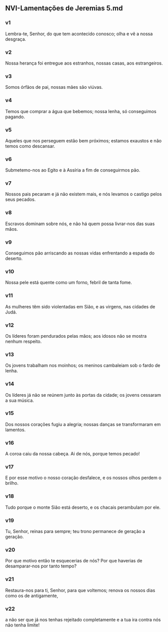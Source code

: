 ## NVI-Lamentações de Jeremias 5.md
### v1
 Lembra-te, Senhor, do que tem acontecido conosco; olha e vê a nossa desgraça.
### v2
 Nossa herança foi entregue aos estranhos, nossas casas, aos estrangeiros.
### v3
 Somos órfãos de pai, nossas mães são viúvas.
### v4
 Temos que comprar a água que bebemos; nossa lenha, só conseguimos pagando.
### v5
 Aqueles que nos perseguem estão bem próximos; estamos exaustos e não temos como descansar.
### v6
 Submetemo-nos ao Egito e à Assíria a fim de conseguirmos pão.
### v7
 Nossos pais pecaram e já não existem mais, e nós levamos o castigo pelos seus pecados.
### v8
 Escravos dominam sobre nós, e não há quem possa livrar-nos das suas mãos.
### v9
 Conseguimos pão arriscando as nossas vidas enfrentando a espada do deserto.
### v10
 Nossa pele está quente como um forno, febril de tanta fome.
### v11
 As mulheres têm sido violentadas em Sião, e as virgens, nas cidades de Judá.
### v12
 Os líderes foram pendurados pelas mãos; aos idosos não se mostra nenhum respeito.
### v13
 Os jovens trabalham nos moinhos; os meninos cambaleiam sob o fardo de lenha.
### v14
 Os líderes já não se reúnem junto às portas da cidade; os jovens cessaram a sua música.
### v15
 Dos nossos corações fugiu a alegria; nossas danças se transformaram em lamentos.
### v16
 A coroa caiu da nossa cabeça. Ai de nós, porque temos pecado!
### v17
 E por esse motivo o nosso coração desfalece, e os nossos olhos perdem o brilho.
### v18
 Tudo porque o monte Sião está deserto, e os chacais perambulam por ele.
### v19
 Tu, Senhor, reinas para sempre; teu trono permanece de geração a geração.
### v20
 Por que motivo então te esquecerias de nós? Por que haverias de desamparar-nos por tanto tempo?
### v21
 Restaura-nos para ti, Senhor, para que voltemos; renova os nossos dias como os de antigamente,
### v22
 a não ser que já nos tenhas rejeitado completamente e a tua ira contra nós não tenha limite!
